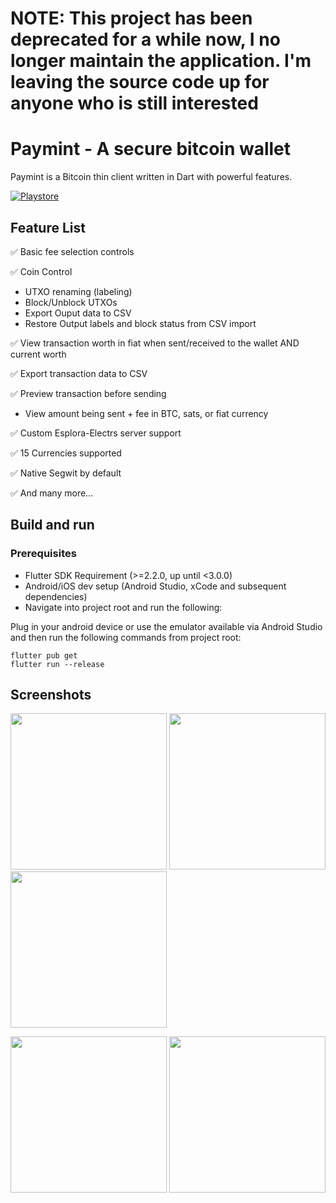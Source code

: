 # NOTE: This project has been deprecated for a while now, I no longer maintain the application. I'm leaving the source code up for anyone who is still interested

# Paymint - A secure bitcoin wallet
Paymint is a Bitcoin thin client written in Dart with powerful features.

[![Playstore](https://bluewallet.io/img/play-store-badge.svg)](https://play.google.com/store/apps/details?id=com.paymintlabs.paymint)

## Feature List
✅ Basic fee selection controls

✅ Coin Control
- UTXO renaming (labeling)
- Block/Unblock UTXOs
- Export Ouput data to CSV
- Restore Output labels and block status from CSV import
 
✅ View transaction worth in fiat when sent/received to the wallet AND current worth

✅ Export transaction data to CSV

✅ Preview transaction before sending
- View amount being sent + fee in BTC, sats, or fiat currency

✅ Custom Esplora-Electrs server support

✅ 15 Currencies supported

✅ Native Segwit by default

✅ And many more...

## Build and run
### Prerequisites
- Flutter SDK Requirement (>=2.2.0, up until <3.0.0)
- Android/iOS dev setup (Android Studio, xCode and subsequent dependencies)
- Navigate into project root and run the following:

Plug in your android device or use the emulator available via Android Studio and then run the following commands from project root:
```
flutter pub get
flutter run --release
```

## Screenshots
<img src="https://i.imgur.com/wwFTog5.jpg" width="250"> <img src="https://i.imgur.com/S7hJvfu.jpg" width="250"> <img src="https://i.imgur.com/aUPmgEq.jpg" width="250">

<img src="https://i.imgur.com/A94PyL4.jpg" width="250"> <img src="https://i.imgur.com/D602Htc.jpg" width="250">

